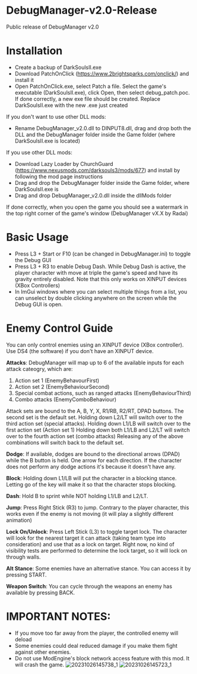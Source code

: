 # DebugManager-v2.0-Release
Public release of DebugManager v2.0

# Installation
* Create a backup of DarkSoulsII.exe
* Download PatchOnClick (https://www.2brightsparks.com/onclick/) and install it
* Open PatchOnClick.exe, select Patch a file. Select the game's executable (DarkSoulsII.exe), click Open, then select debug_patch.poc. If done correctly, a new exe file should be created. Replace DarkSoulsII.exe with the new .exe just created

If you don't want to use other DLL mods:
* Rename DebugManager_v2.0.dll to DINPUT8.dll, drag and drop both the DLL and the DebugManager folder inside the Game folder (where DarkSoulsII.exe is located)

If you use other DLL mods:
* Download Lazy Loader by ChurchGuard (https://www.nexusmods.com/darksouls3/mods/677) and install by following the mod page instructions
* Drag and drop the DebugManager folder inside the Game folder, where DarkSoulsII.exe is
* Drag and drop DebugManager_v2.0.dll inside the dllMods folder

If done correctly, when you open the game you should see a watermark in the top right corner of the game's window (DebugManager vX.X by Radai)

# Basic Usage
* Press L3 + Start or F10 (can be changed in DebugManager.ini) to toggle the Debug GUI
* Press L3 + R3 to enable Debug Dash. While Debug Dash is active, the player character with move at triple the game's speed and have its gravity entirely disabled. Note that this only works on XINPUT devices (XBox Controllers)
* In ImGui windows where you can select multiple things from a list, you can unselect by double clicking anywhere on the screen while the Debug GUI is open.

# Enemy Control Guide
You can only control enemies using an XINPUT device (XBox controller). Use DS4 (the software) if you don't have an XINPUT device.

**Attacks**:
DebugManager will map up to 6 of the available inputs for each attack cateogry, which are:
1) Action set 1 (EnemyBehavourFirst)
2) Action set 2 (EnemyBehaviourSecond)
3) Special combat actions, such as ranged attacks (EnemyBehaviourThird)
4) Combo attacks (EnemyComboBehaviour)

Attack sets are bound to the A, B, Y, X, R1/RB, R2/RT, DPAD buttons. The second set is the default set.
Holding down L2/LT will switch over to the third action set (special attacks).
Holding down L1/LB will switch over to the first action set (Action set 1)
Holding down both L1/LB and L2/LT will switch over to the fourth action set (combo attacks)
Releasing any of the above combinations will switch back to the default set.

**Dodge**:
If available, dodges are bound to the directional arrows (DPAD) while the B button is held. One arrow for each direction.
If the character does not perform any dodge actions it's because it doesn't have any.

**Block**:
Holding down L1/LB will put the character in a blocking stance. Letting go of the key will make it so that the character stops blocking.

**Dash**:
Hold B to sprint while NOT holding L1/LB and L2/LT. 

**Jump**:
Press Right Stick (R3) to jump. Contrary to the player character, this works even if the enemy is not moving (it will play a slightly different animation)

**Lock On/Unlock**:
Press Left Stick (L3) to toggle target lock. The character will look for the nearest target it can attack (taking team type into consideration) and use that as a lock on target.
Right now, no kind of visibility tests are performed to determine the lock target, so it will lock on through walls.

**Alt Stance**:
Some enemies have an alternative stance. You can access it by pressing START.

**Weapon Switch**:
You can cycle through the weapons an enemy has available by pressing BACK.

# IMPORTANT NOTES:
* If you move too far away from the player, the controlled enemy will deload
* Some enemies could deal reduced damage if you make them fight against other enemies.
* Do not use ModEngine's block network access feature with this mod. It will crash the game.
![20231026145738_1](https://github.com/LordRadai/DebugManager-v2.0-Release/assets/22768664/869427fe-086b-4223-b813-4221263d129a)
![20231026145723_1](https://github.com/LordRadai/DebugManager-v2.0-Release/assets/22768664/c9b3857f-0b78-4460-877b-afc18356c4ea)
